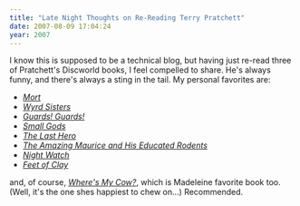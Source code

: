 ```yaml
---
title: "Late Night Thoughts on Re-Reading Terry Pratchett"
date: 2007-08-09 17:04:24
year: 2007
---
```

I know this is supposed to be a technical blog, but having just re-read three of Pratchett's Discworld books, I feel compelled to share.  He's always funny, and there's always a sting in the tail.  My personal favorites are:
<ul>
	<li><a href="http://www.amazon.com/Wyrd-Sisters-Terry-Pratchett/dp/0061020664"><em>Mort</em></a></li>
	<li><a href="http://www.amazon.com/Wyrd-Sisters-Terry-Pratchett/dp/0061020664"><em>Wyrd Sisters</em></a></li>
	<li><a href="http://www.amazon.com/Guards-Terry-Pratchett/dp/0061020648"><em>Guards! Guards!</em></a></li>
	<li><a href="http://www.amazon.com/Small-Gods-Terry-Pratchett/dp/0552152978"><em>Small Gods</em></a></li>
	<li><a href="http://www.amazon.com/Last-Hero-Discworld-Fable/dp/0060507772"><em>The Last Hero</em></a></li>
	<li><a href="http://www.amazon.com/Amazing-Maurice-His-Educated-Rodents/dp/0060012358"><em>The Amazing Maurice and His Educated Rodents</em></a></li>
	<li><a href="http://www.amazon.com/Night-Watch-Terry-Pratchett/dp/0413774449"><em>Night Watch</em></a></li>
	<li><a href="http://www.amazon.com/Feet-Clay-Discworld-Terry-Pratchett/dp/0552153257"><em>Feet of Clay</em></a></li>
</ul>
and, of course, <a href="http://www.amazon.com/Wheres-My-Cow-Terry-Pratchett/dp/0060872675"><em>Where's My Cow?</em></a>, which is Madeleine favorite book too.  (Well, it's the one shes happiest to chew on...)  Recommended.
